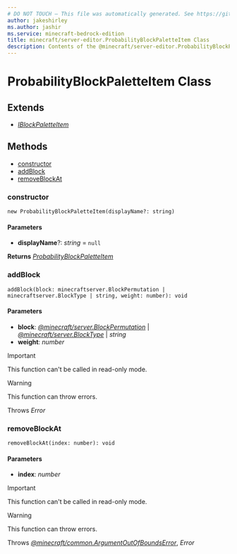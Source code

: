 ```yaml
---
# DO NOT TOUCH — This file was automatically generated. See https://github.com/mojang/minecraftapidocsgenerator to modify descriptions, examples, etc.
author: jakeshirley
ms.author: jashir
ms.service: minecraft-bedrock-edition
title: minecraft/server-editor.ProbabilityBlockPaletteItem Class
description: Contents of the @minecraft/server-editor.ProbabilityBlockPaletteItem class.
---
```

# ProbabilityBlockPaletteItem Class

## Extends
- [*IBlockPaletteItem*](IBlockPaletteItem.md)

## Methods
- [constructor](#constructor)
- [addBlock](#addblock)
- [removeBlockAt](#removeblockat)

### **constructor**
`
new ProbabilityBlockPaletteItem(displayName?: string)
`

#### **Parameters**
- **displayName**?: *string* = `null`

**Returns** [*ProbabilityBlockPaletteItem*](ProbabilityBlockPaletteItem.md)

### **addBlock**
`
addBlock(block: minecraftserver.BlockPermutation | minecraftserver.BlockType | string, weight: number): void
`

#### **Parameters**
- **block**: [*@minecraft/server.BlockPermutation*](../../minecraft/server/BlockPermutation.md) | [*@minecraft/server.BlockType*](../../minecraft/server/BlockType.md) | *string*
- **weight**: *number*

> [!IMPORTANT]
> This function can't be called in read-only mode.

> [!WARNING]
> This function can throw errors.
>
> Throws *Error*

### **removeBlockAt**
`
removeBlockAt(index: number): void
`

#### **Parameters**
- **index**: *number*

> [!IMPORTANT]
> This function can't be called in read-only mode.

> [!WARNING]
> This function can throw errors.
>
> Throws [*@minecraft/common.ArgumentOutOfBoundsError*](../../minecraft/common/ArgumentOutOfBoundsError.md), *Error*
